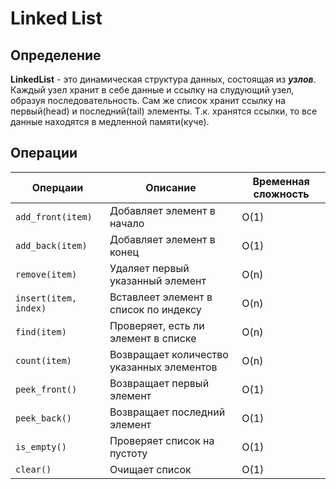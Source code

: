 # Linked List

## Определение
**LinkedList** - это динамическая структура данных, состоящая из ***узлов***. Каждый узел хранит в себе данные и ссылку на слудующий узел, образуя последовательность. 
Сам же список хранит ссылку на первый(head) и последний(tail) элементы. Т.к. хранятся ссылки, то все данные находятся в медленной памяти(куче).

## Операции
| Оперцаии                      | Описание                                  | Временная сложность |
|-------------------------------|-------------------------------------------|---------------------|
| ```add_front(item)```         | Добавляет элемент в начало                | O(1)                |
| ```add_back(item)```          | Добавляет элемент в конец                 | O(1)                |
| ```remove(item)```            | Удаляет первый указанный элемент          | O(n)                |
| ```insert(item, index)```     | Вставлеет элемент в список по индексу     | O(n)                |
| ```find(item)```              | Проверяет, есть ли элемент в списке       | O(n)                |
| ```count(item)```             | Возвращает количество указанных элементов | O(n)                |
| ```peek_front()```            | Возвращает первый элемент                 | O(1)                |
| ```peek_back()```             | Возвращает последний элемент              | O(1)                |
| ```is_empty()```              | Проверяет список на пустоту               | O(1)                |
| ```clear()```                 | Очищает список                            | O(1)                |


